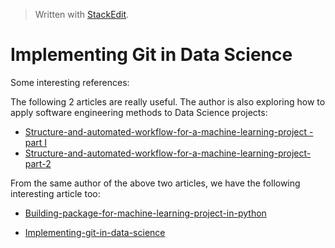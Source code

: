 > Written with [StackEdit](https://stackedit.io/).

# Implementing Git in Data Science

Some interesting references:

The following 2 articles are really useful. The author is also exploring how to apply software engineering methods to Data Science projects:

- [Structure-and-automated-workflow-for-a-machine-learning-project - part I](https://towardsdatascience.com/structure-and-automated-workflow-for-a-machine-learning-project-2fa30d661c1e)
- [Structure-and-automated-workflow-for-a-machine-learning-project-part-2](https://towardsdatascience.com/structure-and-automated-workflow-for-a-machine-learning-project-part-2-b5b420625102)

From the same author of the above two articles, we have the following interesting article too:

- [Building-package-for-machine-learning-project-in-python](https://towardsdatascience.com/building-package-for-machine-learning-project-in-python-3fc16f541693)

- [Implementing-git-in-data-science](https://towardsdatascience.com/implementing-git-in-data-science-11528f0fb4a7)

<!--stackedit_data:
eyJoaXN0b3J5IjpbMjA4MjczNTQ2LC0xMDU2NjQ2ODIwLC00MT
k1MDQzNTIsMTIxMTc2ODgwNV19
-->